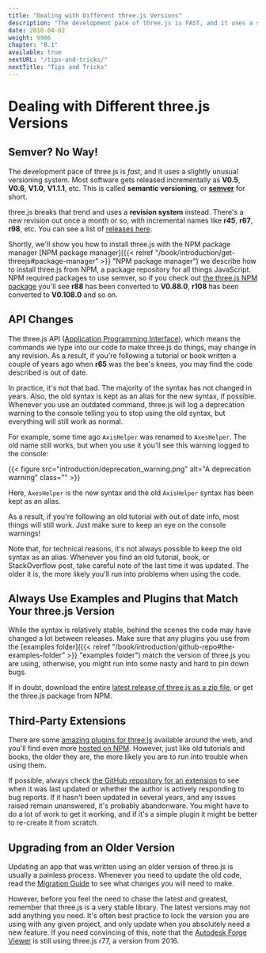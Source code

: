 ```yaml
---
title: "Dealing with Different three.js Versions"
description: "The development pace of three.js is FAST, and it uses a slightly unusual versioning system. Here are some tips for dealing with the different versions and making sure that you don't get stuck using an outdated version, or mismatched plugins."
date: 2018-04-02
weight: 9906
chapter: "B.1"
available: true
nextURL: "/tips-and-tricks/"
nextTitle: "Tips and Tricks"
---
```


# Dealing with Different three.js Versions

## Semver? No Way!

The development pace of three.js is _fast_, and it uses a slightly unusual versioning system. Most software gets released incrementally as **V0.5**, **V0.6**, **V1.0**, **V1.1.1**, etc. This is called **semantic versioning**, or [**semver**](https://semver.org/) for short.

three.js breaks that trend and uses a **revision system** instead. There's a new revision out once a month or so, with incremental names like **r45**, **r67**, **r98**, etc. You can see a list of [releases here](https://github.com/mrdoob/three.js/releases).

Shortly, we'll show you how to install three.js with the NPM package manager [NPM package manager]({{< relref "/book/introduction/get-threejs#package-manager" >}} "NPM package manager") we describe how to install three.js from NPM, a package repository for all things JavaScript. NPM required packages to use semver, so if you check out [the three.js NPM package](https://www.npmjs.com/package/three) you'll see **r88** has been converted to **V0.88.0**, **r108** has been converted to **V0.108.0** and so on.

## API Changes

The three.js API ([Application Programming Interface](https://en.wikipedia.org/wiki/Application_programming_interface)), which means the commands we type into our code to make three.js do things, may change in any revision. As a result, if you're following a tutorial or book written a couple of years ago when **r65** was the bee's knees, you may find the code described is out of date.

In practice, it's not that bad. The majority of the syntax has not changed in years. Also, the old syntax is kept as an alias for the new syntax, if possible. Whenever you use an outdated command, three.js will log a deprecation warning to the console telling you to stop using the old syntax, but everything will still work as normal.

For example, some time ago `AxisHelper` was renamed to `AxesHelper`. The old name still works, but when you use it you'll see this warning logged to the console:

{{< figure src="introduction/deprecation_warning.png" alt="A deprecation warning" class="" >}}

Here, `AxesHelper` is the new syntax and the old `AxisHelper` syntax has been kept as an alias.

As a result, if you're following an old tutorial with out of date info, most things will still work. Just make sure to keep an eye on the console warnings!

Note that, for technical reasons, it's not always possible to keep the old syntax as an alias. Whenever you find an old tutorial, book, or StackOverflow post, take careful note of the last time it was updated. The older it is, the more likely you'll run into problems when using the code.

## Always Use Examples and Plugins that Match Your three.js Version

While the syntax is relatively stable, behind the scenes the code may have changed a lot between releases. Make sure that any plugins you use from the [examples folder]({{< relref "/book/introduction/github-repo#the-examples-folder" >}} "examples folder") match the version of three.js you are using, otherwise, you might run into some nasty and hard to pin down bugs.

If in doubt, download the entire [latest release of three.js as a zip file](https://github.com/mrdoob/three.js/archive/master.zip), or get the three.js package from NPM.

## Third-Party Extensions

There are some [amazing plugins for three.js](https://github.com/vanruesc/postprocessing) available around the web, and you'll find even more [hosted on NPM](https://www.npmjs.com/package/three-pathfinding). However, just like old tutorials and books, the older they are, the more likely you are to run into trouble when using them.

If possible, always check [the GitHub repository for an extension](https://github.com/donmccurdy/three-pathfinding#readme) to see when it was last updated or whether the author is actively responding to bug reports. If it hasn't been updated in several years, and any issues raised remain unanswered, it's probably abandonware. You might have to do a lot of work to get it working, and if it's a simple plugin it might be better to re-create it from scratch.

## Upgrading from an Older Version

Updating an app that was written using an older version of three.js is usually a painless process. Whenever you need to update the old code, read the [Migration Guide](https://github.com/mrdoob/three.js/wiki/Migration-Guide) to see what changes you will need to make.

However, before you feel the need to chase the latest and greatest, remember that three.js is a very stable library. The latest versions may not add anything you need. It's often best practice to lock the version you are using with any given project, and only update when you absolutely need a new feature. If you need convincing of this, note that the [Autodesk Forge Viewer](https://forge.autodesk.com/showcase) is still using three.js r77, a version from 2016.

